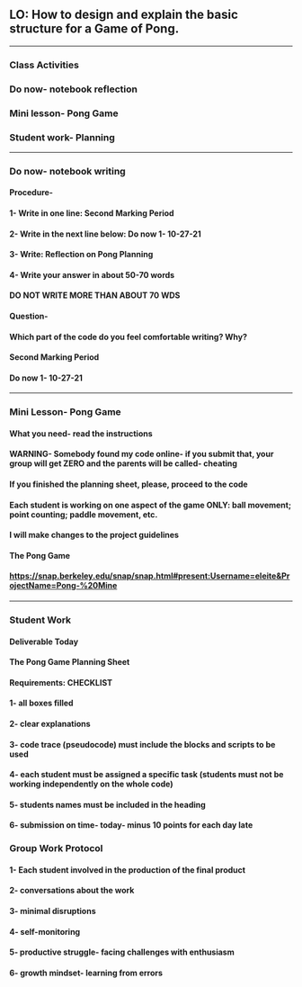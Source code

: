 ## LO: How to design and explain the basic structure for a Game of Pong.

---

### Class Activities
### Do now- notebook reflection
### Mini lesson- Pong Game
### Student work- Planning

---

### Do now- notebook writing
#### Procedure-
#### 1- Write in one line: Second Marking Period
#### 2- Write in the next line below: Do now 1- 10-27-21
#### 3- Write: Reflection on Pong Planning 
#### 4- Write your answer in about 50-70 words
#### DO NOT WRITE MORE THAN ABOUT 70 WDS

#### Question- 
#### Which part of the code do you feel comfortable writing? Why?
#### Second Marking Period
#### Do now 1- 10-27-21

---

### Mini Lesson- Pong Game
#### What you need- read the instructions
#### WARNING- Somebody found my code online- if you submit that, your group will get ZERO and the parents will be called- cheating
#### If you finished the planning sheet, please, proceed to the code
#### Each student is working on one aspect of the game ONLY: ball movement; point counting; paddle movement, etc.
#### I will make changes to the project guidelines
#### The Pong Game
#### https://snap.berkeley.edu/snap/snap.html#present:Username=eleite&ProjectName=Pong-%20Mine

---

### Student Work
#### Deliverable Today
#### The Pong Game Planning Sheet
#### Requirements: CHECKLIST
#### 1- all boxes filled
#### 2- clear explanations 
#### 3- code trace (pseudocode) must include the blocks and scripts to be used
#### 4- each student must be assigned a specific task (students must not be working independently on the whole code)
#### 5- students names must be included in the heading
#### 6- submission on time- today- minus 10 points for each day late

### Group Work Protocol
#### 1- Each student involved in the production of the final product
#### 2- conversations about the work
#### 3- minimal disruptions
#### 4- self-monitoring
#### 5- productive struggle- facing challenges with enthusiasm
#### 6- growth mindset- learning from errors






